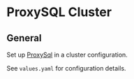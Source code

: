 # ProxySQL Cluster

## General

Set up [ProxySql](http://www.proxysql.com) in a cluster configuration.

See `values.yaml` for configuration details.
